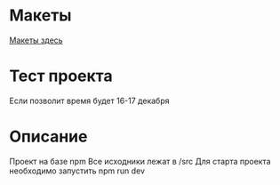 # Макеты
[Макеты здесь](https://www.figma.com/file/Joz5uIH7Kuy94ekFFz2mXB/Untitled?type=design&node-id=0%3A1&mode=design&t=WOHlZweZ33mMwdcd-1)

# Тест проекта
Если позволит время будет 16-17 декабря

# Описание
Проект на базе npm
Все исходники лежат в /src
Для старта проекта необходимо запустить npm run dev
